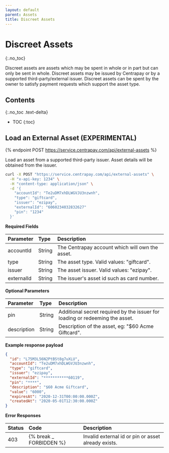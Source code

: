 ```yaml
---
layout: default
parent: Assets
title: Discreet Assets
---
```


# Discreet Assets
{:.no_toc}

Discreet assets are assets which may be spent in whole or in part but can only
be sent in whole.  Discreet assets may be issued by Centrapay or by a supported
third-party/external issuer.  Discreet assets can be spent by the owner to
satisfy payment requests which support the asset type.


## Contents
{:.no_toc .text-delta}

* TOC
{:toc}

## Load an External Asset (EXPERIMENTAL)

{% endpoint POST https://service.centrapay.com/api/external-assets %}

Load an asset from a supported third-party issuer. Asset details will be obtained from the issuer.

```sh
curl -X POST "https://service.centrapay.com/api/external-assets" \
  -H "x-api-key: 1234" \
  -H "content-type: application/json" \
  -d '{
    "accountId": "Te2uDM7xhDLWGVJU3nzwnh",
    "type": "giftcard",
    "issuer": "ezipay",
    "externalId": "6060234032832627"
    "pin": "1234"
  }'
```

**Required Fields**

| Parameter  | Type   | Description                                                                          |
|:-----------|:-------|:-------------------------------------------------------------------------------------|
| accountId  | String | The Centrapay account which will own the asset.                                      |
| type       | String | The asset type. Valid values: "giftcard".                                            |
| issuer     | String | The asset issuer. Valid values: "ezipay".                                            |
| externalId | String | The issuer's asset id such as card number.                                           |

**Optional Parameters**

| Parameter      | Type   | Description                                                                  |
|:---------------|:-------|:-----------------------------------------------------------------------------|
| pin            | String | Additional secret required by the issuer for loading or redeeming the asset. |
| description    | String | Description of the asset, eg: "$60 Acme Giftcard".                           |

**Example response payload**

```json
{
  "id": "L75M3L56N2PtBSt8g7uXLU",
  "accountId": "Te2uDM7xhDLWGVJU3nzwnh",
  "type": "giftcard",
  "issuer": "ezipay",
  "externalId": "***********60119",
  "pin": "****",
  "description": "$60 Acme Giftcard",
  "value": "6000",
  "expiresAt": "2020-12-31T00:00:00.000Z",
  "createdAt": "2020-05-01T12:30:00.000Z"
}
```

**Error Responses**

| Status | Code                    | Description                                         |
|:-------|:------------------------|:----------------------------------------------------|
| 403    | {% break _ FORBIDDEN %} | Invalid external id or pin or asset already exists. |
